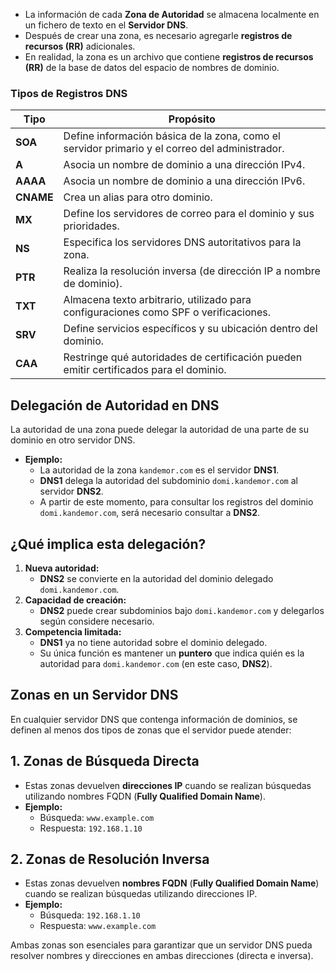 - La información de cada **Zona de Autoridad** se almacena localmente en un fichero de texto en el **Servidor DNS**.
- Después de crear una zona, es necesario agregarle **registros de recursos (RR)** adicionales.
- En realidad, la zona es un archivo que contiene **registros de recursos (RR)** de la base de datos del espacio de nombres de dominio.

### Tipos de Registros DNS

| **Tipo**  | **Propósito**                                                                                  |
| --------- | ---------------------------------------------------------------------------------------------- |
| **SOA**   | Define información básica de la zona, como el servidor primario y el correo del administrador. |
| **A**     | Asocia un nombre de dominio a una dirección IPv4.                                              |
| **AAAA**  | Asocia un nombre de dominio a una dirección IPv6.                                              |
| **CNAME** | Crea un alias para otro dominio.                                                               |
| **MX**    | Define los servidores de correo para el dominio y sus prioridades.                             |
| **NS**    | Especifica los servidores DNS autoritativos para la zona.                                      |
| **PTR**   | Realiza la resolución inversa (de dirección IP a nombre de dominio).                           |
| **TXT**   | Almacena texto arbitrario, utilizado para configuraciones como SPF o verificaciones.           |
| **SRV**   | Define servicios específicos y su ubicación dentro del dominio.                                |
| **CAA**   | Restringe qué autoridades de certificación pueden emitir certificados para el dominio.         |

## Delegación de Autoridad en DNS

La autoridad de una zona puede delegar la autoridad de una parte de su dominio en otro servidor DNS.

- **Ejemplo:**
    - La autoridad de la zona `kandemor.com` es el servidor **DNS1**.
    - **DNS1** delega la autoridad del subdominio `domi.kandemor.com` al servidor **DNS2**.
    - A partir de este momento, para consultar los registros del dominio `domi.kandemor.com`, será necesario consultar a **DNS2**.

## ¿Qué implica esta delegación?

1. **Nueva autoridad:**
    - **DNS2** se convierte en la autoridad del dominio delegado `domi.kandemor.com`.
2. **Capacidad de creación:**
    - **DNS2** puede crear subdominios bajo `domi.kandemor.com` y delegarlos según considere necesario.
3. **Competencia limitada:**
    - **DNS1** ya no tiene autoridad sobre el dominio delegado.
    - Su única función es mantener un **puntero** que indica quién es la autoridad para `domi.kandemor.com` (en este caso, **DNS2**).
## Zonas en un Servidor DNS

En cualquier servidor DNS que contenga información de dominios, se definen al menos dos tipos de zonas que el servidor puede atender:

## 1. **Zonas de Búsqueda Directa**

- Estas zonas devuelven **direcciones IP** cuando se realizan búsquedas utilizando nombres FQDN (**Fully Qualified Domain Name**).
- **Ejemplo:**
    - Búsqueda: `www.example.com`
    - Respuesta: `192.168.1.10`

## 2. **Zonas de Resolución Inversa**

- Estas zonas devuelven **nombres FQDN** (**Fully Qualified Domain Name**) cuando se realizan búsquedas utilizando direcciones IP.
- **Ejemplo:**
    - Búsqueda: `192.168.1.10`
    - Respuesta: `www.example.com`

Ambas zonas son esenciales para garantizar que un servidor DNS pueda resolver nombres y direcciones en ambas direcciones (directa e inversa).